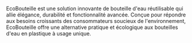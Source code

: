 EcoBouteille est une solution innovante de bouteille d'eau réutilisable qui allie élégance, durabilité et fonctionnalité avancée. Conçue pour répondre aux besoins croissants des consommateurs soucieux de l'environnement, EcoBouteille offre une alternative pratique et écologique aux bouteilles d'eau en plastique à usage unique.
